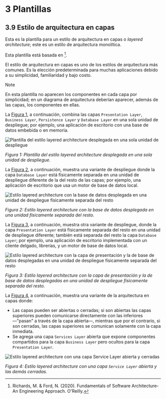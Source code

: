 # 3 Plantillas

## 3.9 Estilo de arquitectura en capas

Esta es la plantilla para un estilo de arquitectura en capas o *layered
architecture*; este es un estilo de arquitectura monolítica.

Esta plantilla está basada en [^1].

El estilo de arquitectura en capas es uno de los estilos de arquitectura más
comunes. Es la elección predeterminada para muchas aplicaciones debido a su
simplicidad, familiaridad y bajo costo.

> [!NOTE]
> En esta plantilla no aparecen los componentes en cada capa por simplicidad; en
> un diagrama de arquitectura deberían aparecer, además de las capas, los
> componentes en ellas.

La [Figura 1](#figura-1), a continuación, combina las capas `Presentation
Layer`, `Business Layer`, `Persistence Layer` y `Database Layer` en una sola
unidad de despliegue; por ejemplo, una aplicación de escritorio con una base de
datos embebida o en memoria.

<a id="figura-1"/>

![Plantilla del estilo layered architecture desplegada en una sola
unidad de despliegue](/diagrams/Architecture_Layered.svg)

*Figura 1: Plantilla del estilo layered architecture desplegada en una sola unidad de despliegue.*

La [Figura 2](#figura-2), a continuación, muestra una variante de despliegue
donde la capa `Database Layer` está físicamente separada en una unidad de
despliegue diferente de la del resto de las capas; por ejemplo, una aplicación
de escritorio que usa un motor de base de datos local.

![Estilo layered architecture con la base de datos desplegada en una unidad de
despliegue físicamente separada del
resto](/diagrams/Architecture_Layered_Variation_1.svg)

<a id="figura-3"/>

*Figura 2: Estilo layered architecture con la base de datos desplegada en una
unidad físicamente separada del resto.*

La [Figura 3](#figura-3), a continuación, muestra otra variante de despliegue,
donde la capa `Presentation Layer` está físicamente separada del resto en una
unidad de despliegue diferente; también está separada del resto la capa
`Database Layer`; por ejemplo, una aplicación de escritorio implementada con un
cliente delgado, librerías, y un motor de base de datos local.

![Estilo layered architecture con la capa de presentación y la de base de datos
desplegadas en una unidad de despliegue físicamente separada del
resto](/diagrams/Architecture_Layered_Variation_2.svg)

*Figura 3: Estilo layered architecture con la capa de presentación y la de base
de datos desplegadas en una unidad de despliegue físicamente separada del
resto.*

La [Figura 4](#figura-4), a continuación, muestra una variante de la
arquitectura en capas donde:

* Las capas pueden ser abiertas o cerradas; si son abiertas las capas superiores
  pueden comunicarse directamente con las inferiores —"pasan" a través de la
  capa abierta—, mientras que por el contrario, si son cerradas, las capas
  superiores se comunican solamente con la capa inmediata.
* Se agrega una capa `Services Layer` abierta que expone componentes
  compartidos para la capa `Business Layer` pero ocultos para la capa
  `Presentation Layer`.

<a id="figura-4"/>

![Estilo layered architecture con una capa `Service Layer` abierta y
cerradas](/diagrams/Architecture_Layered_Variation_3.svg)

*Figura 4: Estilo layered architecture con una capa `Service Layer` abierta y
las demás cerradas.*

[^1]: Richards, M. & Ford, N. (2020). Fundamentals of Software Architecture-An
      Engineering Approach. O'Reilly.
